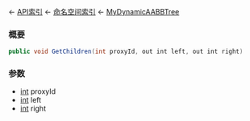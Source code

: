 ← [API索引](Api-Index) ← [命名空间索引](Namespace-Index) ← [MyDynamicAABBTree](VRageMath.MyDynamicAABBTree)

### 概要

```csharp
public void GetChildren(int proxyId, out int left, out int right)
```

### 参数

* [int](https://docs.microsoft.com/en-us/dotnet/api/System.Int32?view=netframework-4.6) proxyId
* [int](https://docs.microsoft.com/en-us/dotnet/api/System.Int32?view=netframework-4.6) left
* [int](https://docs.microsoft.com/en-us/dotnet/api/System.Int32?view=netframework-4.6) right
